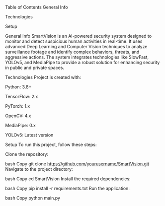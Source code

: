 Table of Contents
General Info

Technologies

Setup

General Info
SmartVision is an AI-powered security system designed to monitor and detect suspicious human activities in real-time. It uses advanced Deep Learning and Computer Vision techniques to analyze surveillance footage and identify complex behaviors, threats, and aggressive actions. The system integrates technologies like SlowFast, YOLOv5, and MediaPipe to provide a robust solution for enhancing security in public and private spaces.

Technologies
Project is created with:

Python: 3.8+

TensorFlow: 2.x

PyTorch: 1.x

OpenCV: 4.x

MediaPipe: 0.x

YOLOv5: Latest version

Setup
To run this project, follow these steps:

Clone the repository:

bash
Copy
git clone https://github.com/yourusername/SmartVision.git
Navigate to the project directory:

bash
Copy
cd SmartVision
Install the required dependencies:

bash
Copy
pip install -r requirements.txt
Run the application:

bash
Copy
python main.py
